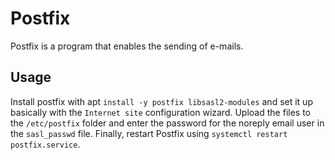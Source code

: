 # Postfix
Postfix is a program that enables the sending of e-mails.

## Usage
Install postfix with apt `install -y postfix libsasl2-modules` and set it up basically with the `Internet site` configuration wizard. Upload the files to the `/etc/postfix` folder and enter the password for the noreply email user in the `sasl_passwd` file. Finally, restart Postfix using `systemctl restart postfix.service`.